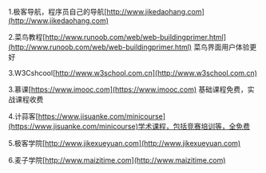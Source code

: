 1.极客导航，程序员自己的导航[http://www.jikedaohang.com](http://www.jikedaohang.com)

2.菜鸟教程[http://www.runoob.com/web/web-buildingprimer.html](http://www.runoob.com/web/web-buildingprimer.html) 菜鸟界面用户体验更好

3.W3Cshcool[http://www.w3school.com.cn](http://www.w3school.com.cn)

3.慕课[https://www.imooc.com](https://www.imooc.com) 基础课程免费，实战课程收费

4.计蒜客[https://www.jisuanke.com/minicourse](https://www.jisuanke.com/minicourse)学术课程，包括竞赛培训等，全免费

5.极客学院[http://www.jikexueyuan.com](http://www.jikexueyuan.com)

6.麦子学院[http://www.maizitime.com](http://www.maizitime.com)

